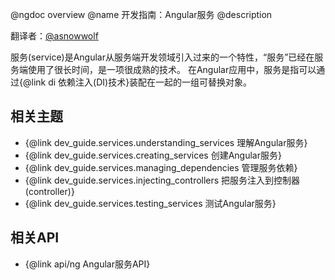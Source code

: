 @ngdoc overview
@name 开发指南：Angular服务
@description

翻译者：[@asnowwolf](https://github.com/asnowwolf)

服务(service)是Angular从服务端开发领域引入过来的一个特性，“服务”已经在服务端使用了很长时间，是一项很成熟的技术。
在Angular应用中，服务是指可以通过{@link di 依赖注入(DI)技术}装配在一起的一组可替换对象。

## 相关主题

* {@link dev_guide.services.understanding_services 理解Angular服务}
* {@link dev_guide.services.creating_services 创建Angular服务}
* {@link dev_guide.services.managing_dependencies 管理服务依赖}
* {@link dev_guide.services.injecting_controllers 把服务注入到控制器(controller)}
* {@link dev_guide.services.testing_services 测试Angular服务}

## 相关API

* {@link api/ng Angular服务API}
